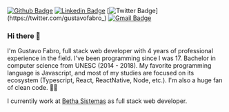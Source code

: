 [![Github Badge](https://img.shields.io/badge/-Github-000?style=for-the-badge&logo=Github&logoColor=white&link=https://github.com/gustavofabro)](https://github.com/gustavofabro)
[![Linkedin Badge](https://img.shields.io/badge/-LinkedIn-blue?style=for-the-badge&logo=Linkedin&logoColor=white&link=https://www.linkedin.com/in/gustavo-fabro-a42701132/)](https://www.linkedin.com/in/gustavo-fabro-a42701132/)
[![Twitter Badge](https://img.shields.io/badge/-Twitter-1ca0f1?style=for-the-badge&labelColor=1ca0f1&logo=twitter&logoColor=white&link=https://twitter.com/gustavofabro_)](https://twitter.com/gustavofabro_)
[![Gmail Badge](https://img.shields.io/badge/-Gmail-c14438?style=for-the-badge&logo=Gmail&logoColor=white&link=mailto:gustavofabro.f@gmail.com)](mailto:gustavofabro.f@gmail.com)

### Hi there 👋

I'm Gustavo Fabro, full stack web developer with 4 years of professional experience in the field. I've been programming since I was 17. Bachelor in computer science from UNESC (2014 - 2018). My favorite programming language is Javascript, and most of my studies are focused on its ecosystem (Typescript, React, ReactNative, Node, etc.). I'm also a huge fan of clean code. :blue_book::sunglasses:

I currentily work at [Betha Sistemas](http://www.betha.com.br/) as full stack web developer.
